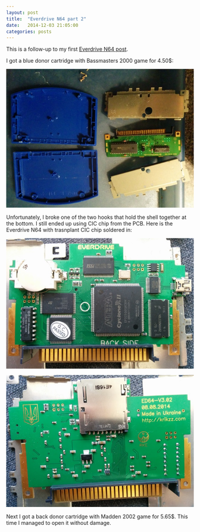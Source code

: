 ```yaml
---
layout: post
title:  "Everdrive N64 part 2"
date:   2014-12-03 21:05:00
categories: posts
---
```


This is a follow-up to my first [Everdrive N64 post][].

I got a blue donor cartridge with Bassmasters 2000 game for 4.50$:

![Blue donor](/img/2014-12-03-everdrive-n64-1.jpg)

Unfortunately, I broke one of the two hooks that hold the shell together at the bottom.
I still ended up using CIC chip from the PCB.
Here is the Everdrive N64 with trasnplant CIC chip soldered in:

![Transplant CIC chip front](/img/2014-12-03-everdrive-n64-2.jpg)

![Transplant CIC chip back](/img/2014-12-03-everdrive-n64-3.jpg)

Next I got a back donor cartridge with Madden 2002 game for 5.65$.
This time I managed to open it without damage.

[Everdrive N64 post]: (http://www.oboroc.com/posts/2014/11/29/everdrive-n64/)
